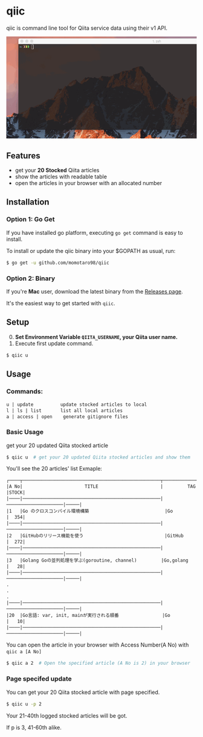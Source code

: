 # qiic

qiic is command line tool for Qiita service data using their v1 API.

![qiic_demo](https://github.com/momotaro98/my-project-images/blob/master/qiic/demo.gif)

## Features

* get your **20 Stocked** Qiita articles
* show the articles with readable table
* open the articles in your browser with an allocated number

## Installation

### Option 1: Go Get
If you have installed go platform, executing `go get` command is easy to install.

To install or update the qiic binary into your $GOPATH as usual, run:

```bash
$ go get -u github.com/momotaro98/qiic
```

### Option 2: Binary

If you're **Mac** user, download the latest binary from the [Releases page](https://github.com/momotaro98/qiic/releases).

It's the easiest way to get started with `qiic`.

## Setup

0. **Set Environment Variable `QIITA_USERNAME`, your Qiita user name.**
0. Execute first update command.

```bash
$ qiic u
```

## Usage

### Commands:

```
u | update          update stocked articles to local
l | ls | list       list all local articles
a | access | open    generate gitignore files
```

### Basic Usage

get your 20 updated Qiita stocked article

```bash
$ qiic u  # get your 20 updated Qiita stocked articles and show them
```

You'll see the 20 articles' list
Exmaple:

```
┌────┬───────────────────────────────────────────────────┬─────────────────────┬─────┐
|A No|                       TITLE                       |         TAG         |STOCK|
|────|───────────────────────────────────────────────────|─────────────────────|─────|
|1   |Go のクロスコンパイル環境構築                            |Go                   |  354|
|────|───────────────────────────────────────────────────|─────────────────────|─────|
|2   |GitHubのリリース機能を使う                              |GitHub               |  272|
|────|───────────────────────────────────────────────────|─────────────────────|─────|
|3   |Golang Goの並列処理を学ぶ(goroutine, channel)         |Go,golang            |   28|
|────|───────────────────────────────────────────────────|─────────────────────|─────|
.
.
.
|────|───────────────────────────────────────────────────|─────────────────────|─────|
|20  |Go言語: var, init, mainが実行される順番                |Go                   |   10|
|────|───────────────────────────────────────────────────|─────────────────────|─────|
```

You can open the article in your browser with Access Number(A No)
with `qiic a [A No]`

```bash
$ qiic a 2  # Open the specified article (A No is 2) in your browser
```

### Page specifed update

You can get your 20 Qiita stocked article with page specified.

```bash
$ qiic u -p 2
```

Your 21-40th logged stocked articles will be got.

If p is 3, 41-60th alike.